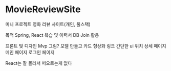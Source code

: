# MovieReviewSite
미니 프로젝트 영화 리뷰 사이트(개인, 풀스택)

목적
Spring, React 복습 및 이력서
DB Join 활용

프론트 및 디자인
Mvp 그림? 모델 만들고
카드 형상화
링크
간단한 ui 위치
상세 페이지
메인 페이지
로그인 페이지


React는 잘 몰라서 떠오르는게 없다
